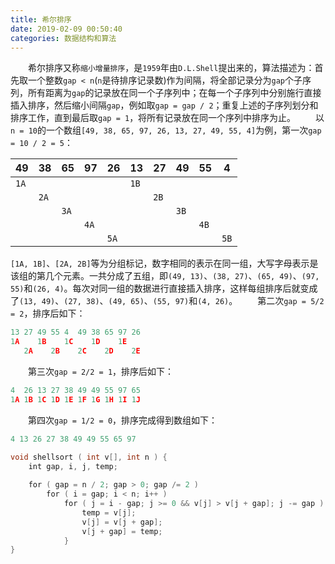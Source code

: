 ```yaml
---
title: 希尔排序
date: 2019-02-09 00:50:40
categories: 数据结构和算法
---
```

&emsp;&emsp;希尔排序又称`缩小增量排序`，是`1959`年由`D.L.Shell`提出来的，算法描述为：首先取一个整数`gap < n`(`n`是待排序记录数)作为间隔，将全部记录分为`gap`个子序列，所有距离为`gap`的记录放在同一个子序列中；在每一个子序列中分别施行直接插入排序，然后缩小间隔`gap`，例如取`gap = gap / 2`；重复上述的子序列划分和排序工作，直到最后取`gap = 1`，将所有记录放在同一个序列中排序为止。
&emsp;&emsp;以`n = 10`的一个数组`[49, 38, 65, 97, 26, 13, 27, 49, 55, 4]`为例，第一次`gap = 10 / 2 = 5`：

| 49   | 38   | 65   | 97   | 26   | 13   | 27   | 49   | 55   | 4    |
|------|------|------|------|------|------|------|------|------|------|
| `1A` |      |      |      |      | `1B` |      |      |      |      |
|      | `2A` |      |      |      |      | `2B` |      |      |      |
|      |      | `3A` |      |      |      |      | `3B` |      |      |
|      |      |      | `4A` |      |      |      |      | `4B` |      |
|      |      |      |      | `5A` |      |      |      |      | `5B` |

`[1A, 1B]`、`[2A, 2B]`等为分组标记，数字相同的表示在同一组，大写字母表示是该组的第几个元素。一共分成了五组，即`(49, 13)`、`(38, 27)`、`(65, 49)`、`(97, 55)`和`(26, 4)`。每次对同一组的数据进行直接插入排序，这样每组排序后就变成了`(13, 49)`、`(27, 38)`、`(49, 65)`、`(55, 97)`和`(4, 26)`。
&emsp;&emsp;第二次`gap = 5/2 = 2`，排序后如下：

``` cpp
13 27 49 55 4  49 38 65 97 26
1A    1B    1C    1D    1E
   2A    2B    2C    2D    2E
```

&emsp;&emsp;第三次`gap = 2/2 = 1`，排序后如下：

``` cpp
4  26 13 27 38 49 49 55 97 65
1A 1B 1C 1D 1E 1F 1G 1H 1I 1J
```

&emsp;&emsp;第四次`gap = 1/2 = 0`，排序完成得到数组如下：

``` cpp
4 13 26 27 38 49 49 55 65 97
```

``` cpp
void shellsort ( int v[], int n ) {
    int gap, i, j, temp;
​
    for ( gap = n / 2; gap > 0; gap /= 2 )
        for ( i = gap; i < n; i++ )
            for ( j = i - gap; j >= 0 && v[j] > v[j + gap]; j -= gap ) {
                temp = v[j];
                v[j] = v[j + gap];
                v[j + gap] = temp;
            }
}
```
